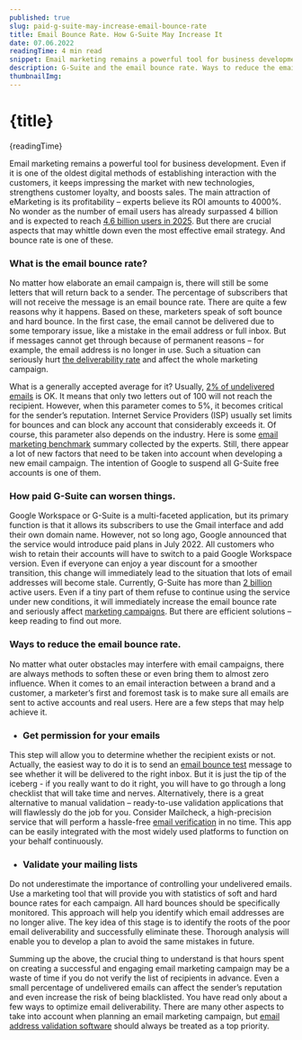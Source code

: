 ```yaml
---
published: true
slug: paid-g-suite-may-increase-email-bounce-rate
title: Email Bounce Rate. How G-Suite May Increase It
date: 07.06.2022
readingTime: 4 min read
snippet: Email marketing remains a powerful tool for business development. Even if it is one of the oldest digital methods of establishing interaction with the customers, it keeps impressing the market with new technologies, strengthens customer loyalty, and boosts sales.
description: G-Suite and the email bounce rate. Ways to reduce the email bounce rate. Check permissions and validation mailing lists
thumbnailImg:
---
```


# {title}

{readingTime}

Email marketing remains a powerful tool for business development. Even if it is one of the oldest digital methods of establishing interaction with the customers, it keeps impressing the market with new technologies, strengthens customer loyalty, and boosts sales. The main attraction of eMarketing is its profitability – experts believe its ROI amounts to 4000%. No wonder as the number of email users has already surpassed 4 billion and is expected to reach [4.6 billion users in 2025](https://www.statista.com/statistics/255080/number-of-e-mail-users-worldwide/). But there are crucial aspects that may whittle down even the most effective email strategy. And bounce rate is one of these.

### What is the email bounce rate?

No matter how elaborate an email campaign is, there will still be some letters that will return back to a sender. The percentage of subscribers that will not receive the message is an email bounce rate. There are quite a few reasons why it happens. Based on these, marketers speak of soft bounce and hard bounce. In the first case, the email cannot be delivered due to some temporary issue, like a mistake in the email address or full inbox. But if messages cannot get through because of permanent reasons – for example, the email address is no longer in use. Such a situation can seriously hurt [the deliverability rate](/blog/x-ways-to-increase-email-deliverability) and affect the whole marketing campaign.

What is a generally accepted average for it? Usually, [2% of undelivered emails](https://www.returnpath.com/wp-content/uploads/2015/09/the-ultimate-guide-to-deliverability.pdf) is OK. It means that only two letters out of 100 will not reach the recipient. However, when this parameter comes to 5%, it becomes critical for the sender’s reputation. Internet Service Providers (ISP) usually set limits for bounces and can block any account that considerably exceeds it. Of course, this parameter also depends on the industry. Here is some [email marketing benchmark](https://www.smartinsights.com/email-marketing/email-communications-strategy/statistics-sources-for-email-marketing/) summary collected by the experts. Still, there appear a lot of new factors that need to be taken into account when developing a new email campaign. The intention of Google to suspend all G-Suite free accounts is one of them.

### How paid G-Suite can worsen things.

Google Workspace or G-Suite is a multi-faceted application, but its primary function is that it allows its subscribers to use the Gmail interface and add their own domain name. However, not so long ago, Google announced that the service would introduce paid plans in July 2022. All customers who wish to retain their accounts will have to switch to a paid Google Workspace version. Even if everyone can enjoy a year discount for a smoother transition, this change will immediately lead to the situation that lots of email addresses will become stale. Currently, G-Suite has more than [2 billion](https://findstack.com/gmail-statistics/#:~:text=G%2DSuite%20has%20more%20than%202%20billion%20active%20users&text=Though%20the%20active%20users%20on,%2C%20cloud%20collaboration%2C%20and%20email.) active users. Even if a tiny part of them refuse to continue using the service under new conditions, it will immediately increase the email bounce rate and seriously affect [marketing campaigns](blog/email-marketing-campaign-metrics-or-small-business). But there are efficient solutions – keep reading to find out more.

### Ways to reduce the email bounce rate.

No matter what outer obstacles may interfere with email campaigns, there are always methods to soften these or even bring them to almost zero influence. When it comes to an email interaction between a brand and a customer, a marketer’s first and foremost task is to make sure all emails are sent to active accounts and real users. Here are a few steps that may help achieve it.

- ### Get permission for your emails

This step will allow you to determine whether the recipient exists or not. Actually, the easiest way to do it is to send an [email bounce test](/) message to see whether it will be delivered to the right inbox. But it is just the tip of the iceberg - if you really want to do it right, you will have to go through a long checklist that will take time and nerves. Alternatively, there is a great alternative to manual validation – ready-to-use validation applications that will flawlessly do the job for you. Consider Mailcheck, a high-precision service that will perform a hassle-free [email verification](/) in no time. This app can be easily integrated with the most widely used platforms to function on your behalf continuously.

- ### Validate your mailing lists

Do not underestimate the importance of controlling your undelivered emails. Use a marketing tool that will provide you with statistics of soft and hard bounce rates for each campaign. All hard bounces should be specifically monitored. This approach will help you identify which email addresses are no longer alive. The key idea of this stage is to identify the roots of the poor email deliverability and successfully eliminate these. Thorough analysis will enable you to develop a plan to avoid the same mistakes in future.

Summing up the above, the crucial thing to understand is that hours spent on creating a successful and engaging email marketing campaign may be a waste of time if you do not verify the list of recipients in advance. Even a small percentage of undelivered emails can affect the sender’s reputation and even increase the risk of being blacklisted. You have read only about a few ways to optimize email deliverability. There are many other aspects to take into account when planning an email marketing campaign, but [email address validation software](/) should always be treated as a top priority.
